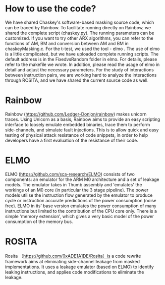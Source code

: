 # How to use the code?
We have shared Chaskey's software-based masking source code, which can be traced by Rainbow. To facilitate running directly on Rainbow, we shared the complete script (chaskey.py). The running parameters can be customized.
If you want to try other ARX algorithms, you can refer to the functions of AM, BM and conversion between AM and BM in chaskeyMasking.c.
For the t-test, we used the tool - elmo . The use of elmo is a little complicated, but we have uploaded complete running scripts. The default address is in the FixedvsRandom folder in elmo. For details, please refer to the makefile we wrote. In addition, please read the usage of elmo in detail and adjust the necessary parameters.
For the study of interactions between instruction pairs, we are working hard to analyze the interactions through ROSITA, and we have shared the current source code as well.
# Rainbow
Rainbow (https://github.com/Ledger-Donjon/rainbow) makes unicorn traces. Using Unicorn as a basis, Rainbow aims to provide an easy scripting interface to loosely emulate embedded binaries, trace them to perform side-channels, and simulate fault injections. This is to allow quick and easy testing of physical attack resistance of code snippets, in order to help developers have a first evaluation of the resistance of their code.
# ELMO
ELMO (https://github.com/sca-research/ELMO) consists of two components: an emulator for the ARM M0 architecture and a set of leakage models. The emulator takes in Thumb assembly and 'emulates' the workings of an M0 core (in particular the 3 stage pipeline). The power models utilise the instruction flow generated by the emulator to produce cycle or instruction accurate predictions of the power consumption (noise free). ELMO in its' base version emulates the power consumption of many instructions but limited to the contribution of the CPU core only. There is a simple 'memory extension', which gives a very basic model of the power consumption of the memory bus.
# ROSITA
Rosita （https://github.com/0xADE1A1DE/Rosita）is a code rewrite framework aims at eliminating side-channel leakage from masked implementations. It uses a leakage emulator (based on ELMO) to identify leaking instructions, and applies code modifications to eliminate the leakage.
